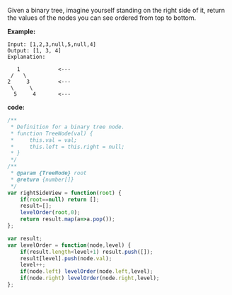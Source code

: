 Given a binary tree, imagine yourself standing on the right side of it, return the values of the nodes you can see ordered from top to bottom.

**Example:**
``` 
Input: [1,2,3,null,5,null,4]
Output: [1, 3, 4]
Explanation:

   1            <---
 /   \
2     3         <---
 \     \
  5     4       <---
```

**code:**
```js
/**
 * Definition for a binary tree node.
 * function TreeNode(val) {
 *     this.val = val;
 *     this.left = this.right = null;
 * }
 */
/**
 * @param {TreeNode} root
 * @return {number[]}
 */
var rightSideView = function(root) {
    if(root==null) return [];
    result=[];
    levelOrder(root,0);
    return result.map(a=>a.pop());
};

var result;
var levelOrder = function(node,level) {
    if(result.length<level+1) result.push([]);
    result[level].push(node.val);
    level++;
    if(node.left) levelOrder(node.left,level);
    if(node.right) levelOrder(node.right,level);
};

```


